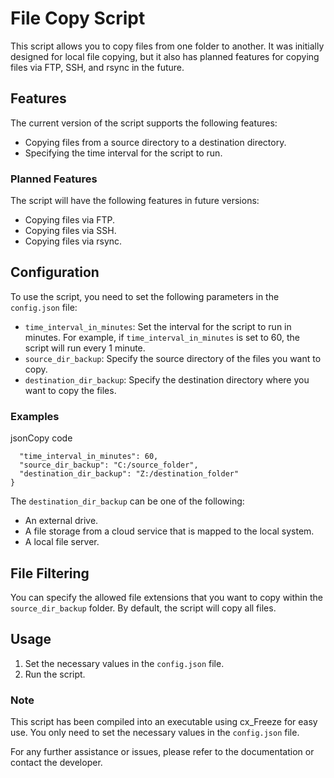 
# File Copy Script

This script allows you to copy files from one folder to another. It was initially designed for local file copying, but it also has planned features for copying files via FTP, SSH, and rsync in the future.

## Features

The current version of the script supports the following features:

-   Copying files from a source directory to a destination directory.
-   Specifying the time interval for the script to run.

### Planned Features

The script will have the following features in future versions:

-   Copying files via FTP.
-   Copying files via SSH.
-   Copying files via rsync.

## Configuration

To use the script, you need to set the following parameters in the `config.json` file:

-   `time_interval_in_minutes`: Set the interval for the script to run in minutes. For example, if `time_interval_in_minutes` is set to 60, the script will run every 1 minute.
-   `source_dir_backup`: Specify the source directory of the files you want to copy.
-   `destination_dir_backup`: Specify the destination directory where you want to copy the files.

### Examples

jsonCopy code

```json{
  "time_interval_in_minutes": 60,
  "source_dir_backup": "C:/source_folder",
  "destination_dir_backup": "Z:/destination_folder"
}
``` 

The `destination_dir_backup` can be one of the following:

-   An external drive.
-   A file storage from a cloud service that is mapped to the local system.
-   A local file server.

## File Filtering

You can specify the allowed file extensions that you want to copy within the `source_dir_backup` folder. By default, the script will copy all files.

## Usage

1.  Set the necessary values in the `config.json` file.
2.  Run the script.

### Note

This script has been compiled into an executable using cx_Freeze for easy use. You only need to set the necessary values in the `config.json` file.

For any further assistance or issues, please refer to the documentation or contact the developer.
